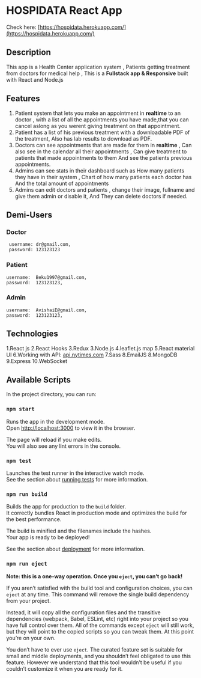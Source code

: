 # HOSPIDATA React App

Check here: [https://hospidata.herokuapp.com/](https://hospidata.herokuapp.com/)

## Description

This app is a Health Center application system , Patients getting treatment from doctors for medical help , This is a **Fullstack app & Responsive** built with React and Node.js

## Features

1. Patient system that lets you make an appointment in **realtime** to an doctor , with a list   of all the appointments you have made,that you can cancel aslong as you werent giving treatment on that appointment.
2. Patient has a list of his previous treatment with a downloadable PDF of the treatment, Also has lab results to download as PDF.
3. Doctors can see appointments that are made for them in **realtime** , Can also see in the calendar all their appointments , Can give treatment to patients that made appointments to them And see the patients previous appointments.
4. Admins can see stats in their dashboard such as How many patients they have in their system , Chart of how many patients each doctor has And the total amount of appointments
5. Admins can edit doctors and patients , change their image, fullname and give them admin or disable it, And They can delete doctors if needed.

## Demi-Users

### Doctor
     username: dr@gmail.com,
     password: 123123123

### Patient
    username:  Beku1997@gmail.com,
    password:  123123123,

### Admin
    username:  AvishaiE@gmail.com,
    password:  123123123,


## Technologies

1.React js
2.React Hooks
3.Redux
3.Node.js
4.leaflet.js map
5.React material UI
6.Working with API: [api.nytimes.com](https://api.nytimes.com/svc/search/v2/articlesearch.json?q=medical&api-key=G9uYEwGAIAAbvA01jyKSm7MyRp6pM7iV)
7.Sass
8.EmailJS
8.MongoDB
9.Express
10.WebSocket

## Available Scripts

In the project directory, you can run:

### `npm start`

Runs the app in the development mode.\
Open [http://localhost:3000](http://localhost:3000) to view it in the browser.

The page will reload if you make edits.\
You will also see any lint errors in the console.

### `npm test`

Launches the test runner in the interactive watch mode.\
See the section about [running tests](https://facebook.github.io/create-react-app/docs/running-tests) for more information.

### `npm run build`

Builds the app for production to the `build` folder.\
It correctly bundles React in production mode and optimizes the build for the best performance.

The build is minified and the filenames include the hashes.\
Your app is ready to be deployed!

See the section about [deployment](https://facebook.github.io/create-react-app/docs/deployment) for more information.

### `npm run eject`

**Note: this is a one-way operation. Once you `eject`, you can’t go back!**

If you aren’t satisfied with the build tool and configuration choices, you can `eject` at any time. This command will remove the single build dependency from your project.

Instead, it will copy all the configuration files and the transitive dependencies (webpack, Babel, ESLint, etc) right into your project so you have full control over them. All of the commands except `eject` will still work, but they will point to the copied scripts so you can tweak them. At this point you’re on your own.

You don’t have to ever use `eject`. The curated feature set is suitable for small and middle deployments, and you shouldn’t feel obligated to use this feature. However we understand that this tool wouldn’t be useful if you couldn’t customize it when you are ready for it.